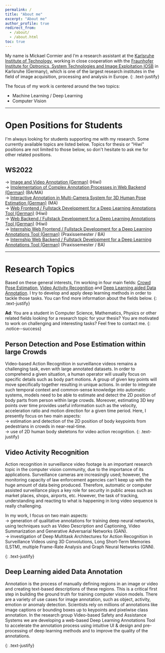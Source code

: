 ```yaml
---
permalink: /
title: "About me"
excerpt: "About me"
author_profile: true
redirect_from: 
  - /about/
  - /about.html
toc: true
---
```


My name is Mickael Cormier and I’m a research assistant at the [Karlsruhe Institute of Technology](http://www.kit.edu/english/index.php), working in close cooperation with the [Fraunhofer Institute for Optronics, System Technologies and Image Exploitation IOSB](https://www.iosb.fraunhofer.de/servlet/is/12481/) in Karlsruhe (Germany), which is one of the largest research institutes in the field of image acquisition, processing and analysis in Europe.
{: .text-justify}

The focus of my work is centered around the two topics: 
* Machine Learning / Deep Learning
* Computer Vision 

---

Open Positions for Students 
======
I'm always looking for students supporting me with my research. Some currently available topics are listed below. Topics for thesis or "Hiwi" positions are not limited to those below, so don't hesitate to ask me for other related positions.<br>


<a name="WS2022"></a>  WS2022
------
→ [Image and Video Annotation (German)](https://mickaelcormier.github.io/files/opening/20200622_hiwi_annotation_cormier.pdf) (Hiwi)<br>
→ [Implementation of Complex Annotation Processes in Web Backend (German)](https://mickaelcormier.github.io/files/opening/20220803_ba_ap_cormier.pdf) (BA/MA)<br>
→ [Interactive Annotation in Multi-Camera System for 3D Human Pose Estimation (German)](https://mickaelcormier.github.io/files/opening/20220803_ma_multicamera_cormier.pdf) (MA)<br>
→ [Web Frontend / Fullstack Development for a Deep Learning Annotations Tool (German)](https://mickaelcormier.github.io/files/opening/20220808_hiwi_frontend_cormier.pdf) (Hiwi)<br>
→ [Web Backend / Fullstack Development for a Deep Learning Annotations Tool (German)](https://mickaelcormier.github.io/files/opening/20220808_hiwi_backend_cormier.pdf) (Hiwi)<br>
→ [Internship Web Frontend / Fullstack Development for a Deep Learning Annotations Tool (German)](https://mickaelcormier.github.io/files/opening/20200914_praxis_frontend_cormier.pdf) (Praxissemester / BA)<br>
→ [Internship Web Backend / Fullstack Development for a Deep Learning Annotations Tool (German)](https://mickaelcormier.github.io/files/opening/20200914_praxis_backend_cormier.pdf) (Praxissemester / BA)<br>

---

Research Topics
======
Based on these general interests, I’m working in four main fields:  [Crowd Pose Estimation](#crowdhpe), [Video Activity Recognition](#var) and [Deep Learning aided Data Annotation](#antonn). I try to develop and apply deep learning methods in order to tackle those tasks. You can find more information about the fields below. 
{: .text-justify}

**Ad**: You are a student in Computer Science, Mathematics, Physics or other related fields looking for a research topic for your thesis? You are motivated to work on challenging and interesting tasks? Feel free to contact me.
{: .notice--success}

<a name="crowdhpe"></a> Person Detection and Pose Estimation within large Crowds
------
Video-based Action Recognition in surveillance videos remains a challenging task, even with large annotated datasets. In order to comprehend a given situation, a human operator will usually focus on specific details such as body part motions. A group of given key points will move specifically together resulting in unique actions. In order to integrate such temporal context and common-sense knowledge into automatic systems, models need to be able to estimate and detect the 2D position of body parts from person within large crowds. Moreover, estimating 3D key points over time provides useful information such as the velocity, acceleration ratio and motion direction for a given time period. Here, I presently focus on two main aspects: <br />
→ estimation and detection of the 2D position of body keypoints from pedestrians in crowds in near-real-time.  <br />
→ use of 2D human body skeletons for video action recognition.
{: .text-justify}


<a name="var"></a>Video Activity Recognition
------

Action recognition in surveillance video footage is an important research topic in the computer vision community, due to the importance of its applications. Surveillance cameras are increasingly used; however, the monitoring capacity of law enforcement agencies can’t keep up with the huge amount of data being produced. Therefore, automatic or computer assisted surveillance plays a key role for security in public areas such as market places, shops, airports, etc. However, the task of tracking, understanding and reacting to what is happening in long video sequence is really challenging.

In my work, I focus on two main aspects: <br />
→ generation of qualitative annotations for training deep neural networks, using techniques such as Video Description and Captioning, Video Summarization and Generative Adversarial Networks (GAN). <br />
→ investigation of Deep Multitask Architectures for Action Recognition in Surveillance Videos using 3D Convolutions, Long Short-Term Memories (LSTM), multiple Frame-Rate Analysis and Graph Neural Networks (GNN).

<!-- <a name="jetson"></a> Deep Learning Deployment on Jetson Embedded GPUs
------
The analysis of the behavior of individuals in crowds or groups of people in public places has gained enormously in importance, for example through distance bids. Pedestrian detection plays here a key role and deep learning can be used to construct accurate state-of-the-art detectors. However crowd analysis with elevated camera placement and large field of view remain highly challenging.
In addition, deploying such models on embedded platforms with low energy budget often fails to fulfill real-time inference requirements, especially for high-resolution input images.
To address these challenges I focus on the design and deployment of Deep Neural Networks for resource-constrained smart cameras on-device processing. 

-->

{: .text-justify}

<a name="antonn"></a> Deep Learning aided Data Annotation
------
Annotation is the process of manually defining regions in an image or video and creating text-based descriptions of these regions. This is a critical first step in building the ground truth for training computer vision models. There are a variety of use cases for image annotation, such as object, activity, emotion or anomaly detection. Scientists rely on millions of annotations like image captions or bounding boxes up to keypoints and pixelwise class annotation. In the research group Video-based Safety and Assistance Systems we are developing a web-based Deep Learning Annotations Tool to accelerate the annotation process using intuitive UI & design and pre-processing of deep learning methods and to improve the quality of the annotations. 


{: .text-justify}

<!-- <a name="cl"></a> Continual Learning
------
Even the best system for action recognition in surveillance video footage is expected to eventually deliver false alarm or to fail to detect a dangerous situation. To improve such a system’s accuracy over time, it is important to collect and integrate user feedback without disturbing the main use of the system. Not only for system failures but also for successes.
Therefore, policies need to be defined to automatically retrain and / or fine tune the existing model with newly collected data. To this end, objective criteria need to be defined to constantly evaluate the system’s performance and its robustness to diverse bias factors, which could appear over time with the addition of new data.
{: .text-justify}

<a name="er"></a> Emotion Recognition
------

While faces and body expressions alone are insufficient to perform a reverse inference of single image to emotion, we undoubtedly use these visual cues daily to navigate our social world.
To what extent (and how) can we design models to accurately interpret an emotion or intention from face expression recognition? And to what degree are these visual cues influenced by body pose and context? Which context, personal and cultural believes must be accounted for to avoid unethical bias?

{: .text-justify} -->

